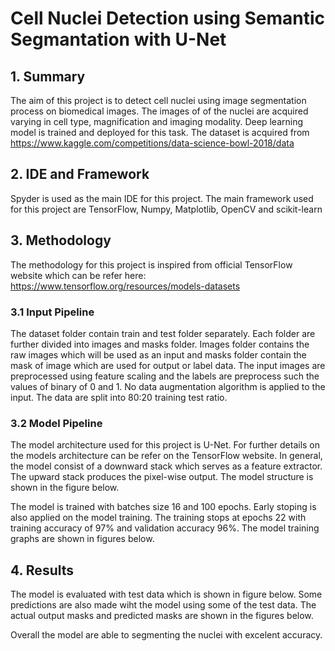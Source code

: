 # Cell Nuclei Detection using Semantic Segmantation with U-Net

## 1. Summary 
The aim of this project is to detect cell nuclei using image segmentation process on biomedical images. The images of of the nuclei are acquired varying in cell type, magnification and imaging modality. Deep learning model is trained and deployed for this task. The dataset is acquired from https://www.kaggle.com/competitions/data-science-bowl-2018/data
## 2. IDE and Framework
Spyder is used as the main IDE for this project. The main framework used for this project are TensorFlow, Numpy, Matplotlib, OpenCV and scikit-learn
## 3. Methodology 
The methodology for this project is inspired from official TensorFlow website which can be refer here: https://www.tensorflow.org/resources/models-datasets
### 3.1 Input Pipeline
The dataset folder contain train and test folder separately. Each folder are further divided into images and masks folder. Images folder contains the raw images which will be used as an input and masks folder contain the mask of image which are used for output or label data. The input images are preprocessed using feature scaling and the labels are preprocess such the values of binary of 0 and 1. No data augmentation algorithm is applied to the input. The data are split into 80:20 training test ratio.
### 3.2 Model Pipeline
The model architecture used for this project is U-Net. For further details on the models architecture can be refer on the TensorFlow website. In general, the model consist of a downward stack which serves as a feature extractor. The upward stack produces the pixel-wise output. The model structure is shown in the figure below. 

The model is trained with batches size 16 and 100 epochs. Early stoping is also applied on the model training. The training stops at epochs 22 with training accuracy of 97% and validation accuracy 96%. The model training graphs are shown in figures below. 
## 4. Results
The model is evaluated with test data which is shown in figure below.
Some predictions are also made wiht the model using some of the test data. The actual output masks and predicted masks are shown in the figures below.

Overall the model are able to segmenting the nuclei with excelent accuracy. 
